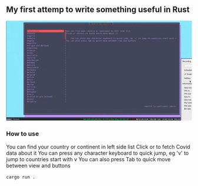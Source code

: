 ## My first attemp to write something useful in Rust


![how to use](./ezgif.com-gif-maker.gif)

### How to use
You can find your country or continent in left side list
Click or <Enter> to fetch Covid data about it
You can press any character keyboard to quick jump, eg \'v\' to jump to countries start with v
You can also press Tab to quick move between view and buttons

```shell
cargo run .
```